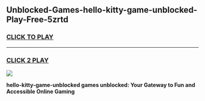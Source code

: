 
## Unblocked-Games-hello-kitty-game-unblocked-Play-Free-5zrtd
<h3>
<a href="https://premium76.site?title=hello-kitty-game-unblocked&ref=15A">CLICK TO PLAY</a></h3>
<hr>

<h3>
<a href="https://premium76.site?title=hello-kitty-game-unblocked&ref=15A">CLICK 2 PLAY</a>
  
</h3>

<a href="https://premium76.site?title=hello-kitty-game-unblocked&ref=15A"><img src="https://clearcache.store/games.png"></a>


**hello-kitty-game-unblocked games unblocked: Your Gateway to Fun and Accessible Online Gaming**
